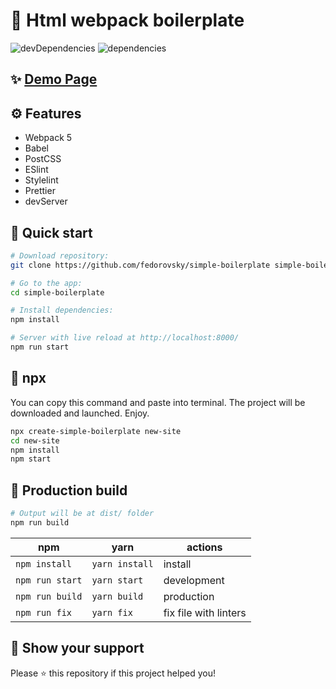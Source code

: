 # 🚀 Html webpack boilerplate  
![devDependencies](https://img.shields.io/david/dev/fedorovsky/simple-boilerplate)
![dependencies](https://img.shields.io/david/fedorovsky/simple-boilerplate)

## ✨ [Demo Page](https://fedorovsky.github.io/simple-boilerplate/)

## ⚙️ Features
- Webpack 5
- Babel
- PostCSS
- ESlint
- Stylelint
- Prettier
- devServer

## 🏁 Quick start

``` bash
# Download repository:
git clone https://github.com/fedorovsky/simple-boilerplate simple-boilerplate

# Go to the app:
cd simple-boilerplate

# Install dependencies:
npm install

# Server with live reload at http://localhost:8000/
npm run start
```

## 🏁 npx
You can copy this command and paste into terminal. The project will be downloaded and launched. Enjoy.
``` bash
npx create-simple-boilerplate new-site
cd new-site
npm install
npm start
```

## 🏁 Production build

``` bash
# Output will be at dist/ folder
npm run build
```

| npm             | yarn             | actions               |
|-----------------| ---------------- | --------------------- |
| `npm install`   | `yarn install`   | install               |
| `npm run start` | `yarn start`     | development           |
| `npm run build` | `yarn build`     | production            |
| `npm run fix`   | `yarn fix`       | fix file with linters |

## 👏 Show your support  
Please ⭐️ this repository if this project helped you!
